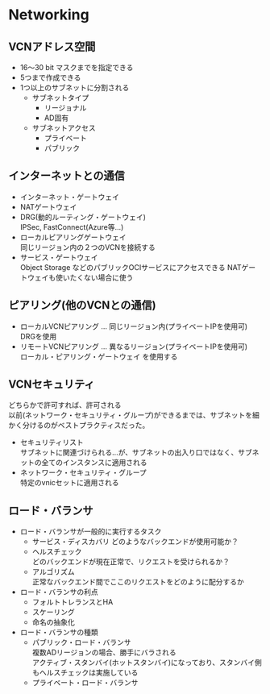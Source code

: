 # Networking
## VCNアドレス空間
- 16〜30 bit マスクまでを指定できる
- 5つまで作成できる
- 1つ以上のサブネットに分割される
  + サブネットタイプ
    * リージョナル
    * AD固有
  + サブネットアクセス
    * プライベート
    * パブリック

## インターネットとの通信
- インターネット・ゲートウェイ
- NATゲートウェイ
- DRG(動的ルーティング・ゲートウェイ)  
  IPSec, FastConnect(Azure等...)  
- ローカルピアリングゲートウェイ  
  同じリージョン内の２つのVCNを接続する
- サービス・ゲートウェイ  
  Object Storage などのパブリックOCIサービスにアクセスできる
  NATゲートウェイも使いたくない場合に使う

## ピアリング(他のVCNとの通信)
- ローカルVCNピアリング ...  同じリージョン内(プライベートIPを使用可)  
  DRGを使用
- リモートVCNピアリング ... 異なるリージョン(プライベートIPを使用可)  
  ローカル・ピアリング・ゲートウェイ を使用する

## VCNセキュリティ
どちらかで許可すれば、許可される  
以前(ネットワーク・セキュリティ・グループ)ができるまでは、サブネットを細かく分けるのがベストプラクティスだった。
- セキュリティリスト  
  サブネットに関連づけられる...が、サブネットの出入り口ではなく、サブネットの全てのインスタンスに適用される
- ネットワーク・セキュリティ・グループ  
  特定のvnicセットに適用される

## ロード・バランサ
- ロード・バランサが一般的に実行するタスク
  + サービス・ディスカバリ
    どのようなバックエンドが使用可能か？
  + ヘルスチェック  
    どのバックエンドが現在正常で、リクエストを受けられるか？
  + アルゴリズム  
    正常なバックエンド間でここのリクエストをどのように配分するか
- ロード・バランサの利点
  + フォルトトレランスとHA
  + スケーリング
  + 命名の抽象化
- ロード・バランサの種類
  + パブリック・ロード・バランサ  
    複数ADリージョンの場合、勝手にバラされる  
    アクティブ・スタンバイ(ホットスタンバイ)になっており、スタンバイ側もヘルスチェックは実施している
  + プライベート・ロード・バランサ

